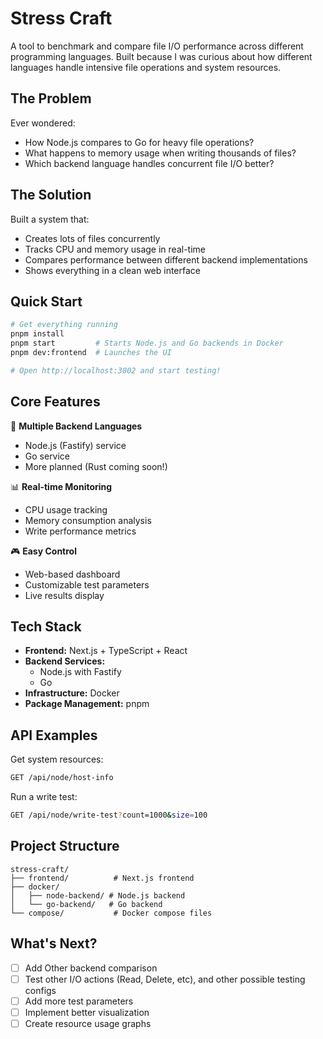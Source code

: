 # Stress Craft

A tool to benchmark and compare file I/O performance across different programming languages. Built because I was curious about how different languages handle intensive file operations and system resources.

## The Problem

Ever wondered:
- How Node.js compares to Go for heavy file operations?
- What happens to memory usage when writing thousands of files?
- Which backend language handles concurrent file I/O better?

## The Solution

Built a system that:
- Creates lots of files concurrently
- Tracks CPU and memory usage in real-time
- Compares performance between different backend implementations
- Shows everything in a clean web interface

## Quick Start

```bash
# Get everything running
pnpm install
pnpm start         # Starts Node.js and Go backends in Docker
pnpm dev:frontend  # Launches the UI

# Open http://localhost:3002 and start testing!
```

## Core Features

🔄 **Multiple Backend Languages**
- Node.js (Fastify) service
- Go service
- More planned (Rust coming soon!)

📊 **Real-time Monitoring**
- CPU usage tracking
- Memory consumption analysis
- Write performance metrics

🎮 **Easy Control**
- Web-based dashboard
- Customizable test parameters
- Live results display

## Tech Stack

- **Frontend:** Next.js + TypeScript + React
- **Backend Services:** 
  - Node.js with Fastify
  - Go
- **Infrastructure:** Docker
- **Package Management:** pnpm

## API Examples

Get system resources:
```bash
GET /api/node/host-info
```

Run a write test:
```bash
GET /api/node/write-test?count=1000&size=100
```

## Project Structure

```
stress-craft/
├── frontend/          # Next.js frontend
├── docker/
│   ├── node-backend/ # Node.js backend
│   └── go-backend/   # Go backend
└── compose/           # Docker compose files
```

## What's Next?

- [ ] Add Other backend comparison
- [ ] Test other I/O actions (Read, Delete, etc), and other possible testing configs
- [ ] Add more test parameters
- [ ] Implement better visualization
- [ ] Create resource usage graphs
